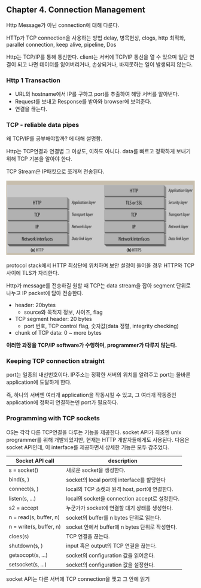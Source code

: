 ## Chapter 4. Connection Management

Http Message가 아닌 connection에 대해 다룬다.

HTTp가 TCP connection을 사용하는 방법 delay, 병목현상, clogs, http 최적화, parallel connection, keep alive, pipeline, Dos

Http는 TCP/IP를 통해 통신한다. client는 서버에 TCP/IP 통신을 열 수 있으며 일단 연결이 되고 나면 데이터를 잃어버리거나, 손상되거나, 바지못하는 일이 발생되지 않는다.

### Http 1 Transaction
- URL의 hostname에서 IP를 구하고 port를 추출하여 해당 서버를 알아낸다.
- Request를 보내고 Response를 받아와 browser에 보여준다.
- 연결을 끊는다.

### TCP - reliable data pipes

왜 TCP/IP를 공부해야할까? 에 대해 설명함.

Http는 TCP연결과 연결볍 그 이상도, 이하도 아니다. data를 빠르고 정확하게 보내기 위해 TCP 기본을 알아야 한다.

TCP Stream은 IP패킷으로 쪼개져 전송된다.

![tcp_layer](../images/tcp_layer.png)

protocol stack에서 HTTP 최상단에 위치하며 보안 설정이 들어올 경우 HTTP와 TCP 사이에 TLS가 자리한다.

Http가 message를 전송하길 원할 때 TCP는 data stream을 잡아 segment 단위로 나누고 IP packet에 담아 전송한다.

- header: 20bytes
    - source와 목적지 정보, 사이즈, flag
- TCP segment header: 20 bytes
    - port 번호, TCP control flag, 숫자값(data 정렬, integrity checking)
- chunk of TCP data: 0 ~ more bytes

**이러한 과정을 TCP/IP software가 수행하며, programmer가 다루지 않는다.**

### Keeping TCP connection straight

port는 일종의 내선번호이다. IP주소는 정확한 서버의 위치를 알려주고 port는 올바른 application에 도달하게 한다.

즉, 하나의 서버엔 여러개 application을 작동시킬 수 있고, 그 여러개 작동중인 application에 정확히 연결하는덴 port가 필요하다.

### Programming with TCP sockets

OS는 각각 다른 TCP연결을 다루는 기능을 제공한다. socket API가 최초엔 unix programmer를 위해 개발되었지만, 현재는 HTTP 개발자들에게도 사용된다.
다음은 socket API인데, 이 interface를 제공하면서 상세한 기능은 모두 감추었다.

|Socket API call|description|
|----|----|
| s = socket(<parameters>) | 새로운 socket을 생성한다. |
| bind(s, <local IP:port>) | socket의 local port에 interface를 할당한다 |
| connect(s, <remote IP:port>) | local의 TCP 소켓과 원격 host, port에 연결한다. |
| listen(s, ...) | local의 socket을 connection accept로 설정한다. |
| s2 = accept | 누군가가 socket에 연결할 대기 상태를 생성한다. |
| n = read(s, buffer, n) | socket의 buffer를 n bytes 단위로 읽는다. |
| n = write(s, buffer, n) | socket 안에서 buffer에 n bytes 단위로 작성한다. |
| cloes(s) | TCP 연결을 끊는다. |
| shutdown(s, <side>) | input 혹은 output의 TCP 연결을 끊는다. |
| getsocopt(s, ...) | socket의 configuration 값을 읽어온다. |
| setsocket(s, ...) | socket의 configuration 값을 설정한다. |

socket API는 다른 서버에 TCP connection을 맺고 그 안에 읽기
